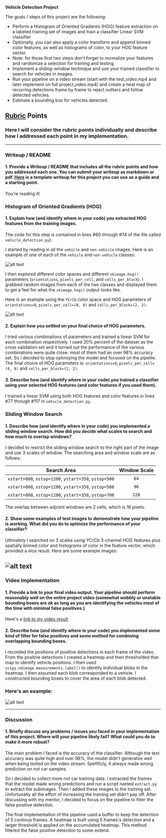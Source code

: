 **Vehicle Detection Project**

The goals / steps of this project are the following:

* Perform a Histogram of Oriented Gradients (HOG) feature extraction on a labeled training set of images and train a classifier Linear SVM classifier
* Optionally, you can also apply a color transform and append binned color features, as well as histograms of color, to your HOG feature vector. 
* Note: for those first two steps don't forget to normalize your features and randomize a selection for training and testing.
* Implement a sliding-window technique and use your trained classifier to search for vehicles in images.
* Run your pipeline on a video stream (start with the test_video.mp4 and later implement on full project_video.mp4) and create a heat map of recurring detections frame by frame to reject outliers and follow detected vehicles.
* Estimate a bounding box for vehicles detected.

[//]: # (Image References)
[image1]: ./writeup/car_not_car.jpg
[image2]: ./writeup/hog.jpg
[image3]: ./writeup/sliding_window.jpg
[image4]: ./writeup/heatmap.jpg
[video1]: ./test_videos_output/project_video.mp4

## [Rubric](https://review.udacity.com/#!/rubrics/513/view) Points
### Here I will consider the rubric points individually and describe how I addressed each point in my implementation.  

---
### Writeup / README

#### 1. Provide a Writeup / README that includes all the rubric points and how you addressed each one.  You can submit your writeup as markdown or pdf.  [Here](https://github.com/udacity/CarND-Vehicle-Detection/blob/master/writeup_template.md) is a template writeup for this project you can use as a guide and a starting point.  

You're reading it!

### Histogram of Oriented Gradients (HOG)

#### 1. Explain how (and identify where in your code) you extracted HOG features from the training images.

The code for this step is contained in lines #60 through #74 of the file called `vehicle_detection.py`).

I started by reading in all the `vehicle` and `non-vehicle` images.  Here is an example of one of each of the `vehicle` and `non-vehicle` classes:

![alt text][image1]

I then explored different color spaces and different `skimage.hog()` parameters (`orientations`, `pixels_per_cell`, and `cells_per_block`).  I grabbed random images from each of the two classes and displayed them to get a feel for what the `skimage.hog()` output looks like.

Here is an example using the `YCrCb` color space and HOG parameters of `orientations=9`, `pixels_per_cell=(8, 8)` and `cells_per_block=(2, 2)`:


![alt text][image2]

#### 2. Explain how you settled on your final choice of HOG parameters.

I tried various combinations of parameters and trained a linear SVM for each combination respectively. I used 20% percent of the dataset as the cross validation set and it turned out the performance of the various combinations were quite close: most of them had an over 98% accuracy set. So I decided to stop optimizing the model and focused on the pipelile. The final choice of HOG parameters is: `orientations=9`, `pixels_per_cell=(8, 8)` and `cells_per_block=(2, 2)`.

#### 3. Describe how (and identify where in your code) you trained a classifier using your selected HOG features (and color features if you used them).

I trained a linear SVM using both HOG features and color features in lines #77 through #117 in `vehicle_detection.py`.

### Sliding Window Search

#### 1. Describe how (and identify where in your code) you implemented a sliding window search.  How did you decide what scales to search and how much to overlap windows?

I decided to restrict the sliding window search to the right part of the image and use 3 scales of window. The searching area and window scale are as follows:

| Search Area                                          | Window Scale |
| -----------------------------------------------------|:------------:|
| `xstart=800`, `xstop=1280`, `ystart=350`, `ystop=500`| `64`         |
| `xstart=800`, `xstop=1280`, `ystart=350`, `ystop=500`| `96`         |
| `xstart=800`, `xstop=1280`, `ystart=350`, `ystop=700`| `128`        |


The overlap between adjcent windows are 2 cells, which is 16 pixels.

#### 2. Show some examples of test images to demonstrate how your pipeline is working.  What did you do to optimize the performance of your classifier?

Ultimately I searched on 3 scales using YCrCb 3-channel HOG features plus spatially binned color and histograms of color in the feature vector, which provided a nice result.  Here are some example images:

![alt text][image3]
---

### Video Implementation

#### 1. Provide a link to your final video output.  Your pipeline should perform reasonably well on the entire project video (somewhat wobbly or unstable bounding boxes are ok as long as you are identifying the vehicles most of the time with minimal false positives.)
Here's a [link to my video result](./test_videos_output/project_video.mp4)


#### 2. Describe how (and identify where in your code) you implemented some kind of filter for false positives and some method for combining overlapping bounding boxes.

I recorded the positions of positive detections in each frame of the video.  From the positive detections I created a heatmap and then thresholded that map to identify vehicle positions.  I then used `scipy.ndimage.measurements.label()` to identify individual blobs in the heatmap.  I then assumed each blob corresponded to a vehicle.  I constructed bounding boxes to cover the area of each blob detected.  

### Here's an example:
![alt text][image4]

---

### Discussion

#### 1. Briefly discuss any problems / issues you faced in your implementation of this project.  Where will your pipeline likely fail?  What could you do to make it more robust?

The main problem I faced is the accuracy of the classifier. Although the test accuracy was quite high and over 98%, the model didn't generalize well when being tested on the video stream. Spefificly, it always made wrong prediction on not car samples.

So I decided to collect more not car training data. I extracted the frames that the model made wrong predictions and run a script named `extract.py` to extract the subimages. Then I added these images to the training set. Unfortunatly all the effort of increasing the training set didn't pay off. After discussing with my mentor, I decided to focus on the pipeline to filter the false positive detection.

The final implementation of the pipeline used a buffer to keep the detection of 5 continus frames. A heatmap is built using 5 frames's detection and a larger threshold is applied on the accumulated heatmap. This method filtered the false positive detection to some extend.